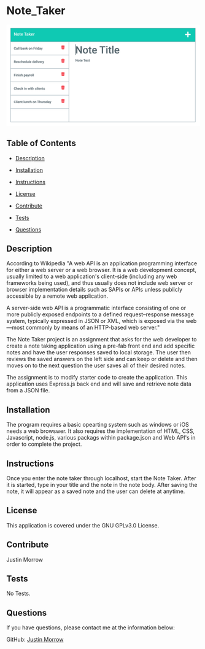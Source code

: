 # Note_Taker
![Thumbnail](./Assets/homework.png)

## Table of Contents

- [Description](#Description)

- [Installation](#Installation)

- [Instructions](#Instructions)

- [License](#License)

- [Contribute](#Contribute)

- [Tests](#Tests)

- [Questions](#Questions)

## Description

According to Wikipedia "A web API is an application programming interface for either a web server or a web browser. It is a web development concept, usually limited to a web application's client-side (including any web frameworks being used), and thus usually does not include web server or browser implementation details such as SAPIs or APIs unless publicly accessible by a remote web application.


A server-side web API is a programmatic interface consisting of one or more publicly exposed endpoints to a defined request–response message system, typically expressed in JSON or XML, which is exposed via the web—most commonly by means of an HTTP-based web server."

The Note Taker project is an assignment that asks for the web developer to create a note taking application using a pre-fab front end and add specific notes and have the user responses saved to local storage. The user then reviews the saved answers on the left side and can keep or delete and then moves on to the next question the user saves all of their desired notes.

The assignment is to modify starter code to create the application. This application uses Express.js back end and will save and retrieve note data from a JSON file.


## Installation

The program requires a basic opearting system such as windows or iOS needs a web browswer. It also requires the implementation of HTML, CSS, Javascript, node.js, various packags within package.json and Web API's in order to complete the project. 

## Instructions

Once you enter the note taker through localhost, start the Note Taker. After it is started, type in your title and the note in the note body. After saving the note, it will appear as a saved note and the user can delete at anytime.

## License

This application is covered under the GNU GPLv3.0 License.

## Contribute

Justin Morrow

## Tests

No Tests.

## Questions

If you have questions, please contact me at the information below:

GitHub: [Justin Morrow](https://github.com/Justin-Morrow)
